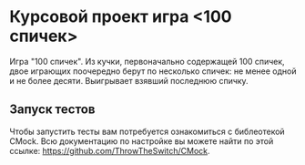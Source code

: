 # Курсовой проект игра <100 спичек>
Игра "100 спичек". Из кучки, первоначально содержащей 100 спичек, двое играющих поочередно берут по несколько спичек: не менее одной и не более десяти. Выигрывает взявший последнюю спичку.


## Запуск тестов
Чтобы запустить тесты вам потребуется ознакомиться с библеотекой CMock.
Всю документацию по настройке вы можете найти по этой ссылке: https://github.com/ThrowTheSwitch/CMock.
